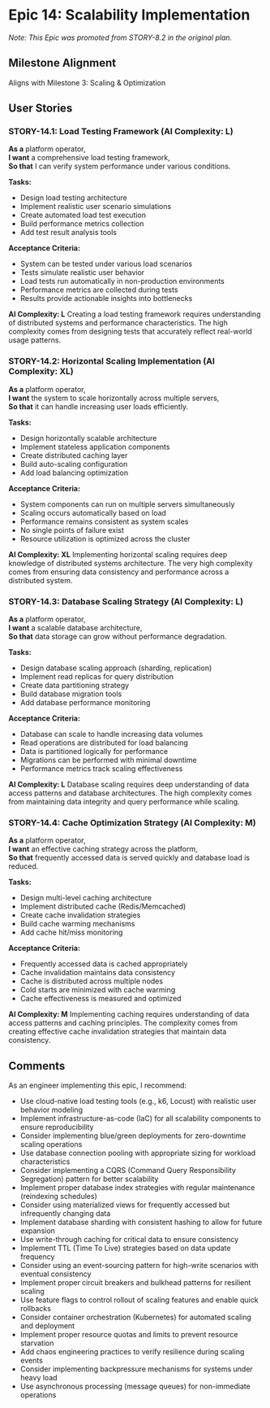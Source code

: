 # Epic 14: Scalability Implementation

*Note: This Epic was promoted from STORY-8.2 in the original plan.*

## Milestone Alignment

Aligns with Milestone 3: Scaling & Optimization

## User Stories

### STORY-14.1: Load Testing Framework (AI Complexity: **L**)

**As a** platform operator,  
**I want** a comprehensive load testing framework,  
**So that** I can verify system performance under various conditions.

**Tasks:**

- Design load testing architecture
- Implement realistic user scenario simulations
- Create automated load test execution
- Build performance metrics collection
- Add test result analysis tools

**Acceptance Criteria:**

- System can be tested under various load scenarios
- Tests simulate realistic user behavior
- Load tests run automatically in non-production environments
- Performance metrics are collected during tests
- Results provide actionable insights into bottlenecks

**AI Complexity: L**
Creating a load testing framework requires understanding of distributed systems and performance characteristics. The high complexity comes from designing tests that accurately reflect real-world usage patterns.

### STORY-14.2: Horizontal Scaling Implementation (AI Complexity: **XL**)

**As a** platform operator,  
**I want** the system to scale horizontally across multiple servers,  
**So that** it can handle increasing user loads efficiently.

**Tasks:**

- Design horizontally scalable architecture
- Implement stateless application components
- Create distributed caching layer
- Build auto-scaling configuration
- Add load balancing optimization

**Acceptance Criteria:**

- System components can run on multiple servers simultaneously
- Scaling occurs automatically based on load
- Performance remains consistent as system scales
- No single points of failure exist
- Resource utilization is optimized across the cluster

**AI Complexity: XL**
Implementing horizontal scaling requires deep knowledge of distributed systems architecture. The very high complexity comes from ensuring data consistency and performance across a distributed system.

### STORY-14.3: Database Scaling Strategy (AI Complexity: **L**)

**As a** platform operator,  
**I want** a scalable database architecture,  
**So that** data storage can grow without performance degradation.

**Tasks:**

- Design database scaling approach (sharding, replication)
- Implement read replicas for query distribution
- Create data partitioning strategy
- Build database migration tools
- Add database performance monitoring

**Acceptance Criteria:**

- Database can scale to handle increasing data volumes
- Read operations are distributed for load balancing
- Data is partitioned logically for performance
- Migrations can be performed with minimal downtime
- Performance metrics track scaling effectiveness

**AI Complexity: L**
Database scaling requires deep understanding of data access patterns and database architectures. The high complexity comes from maintaining data integrity and query performance while scaling.

### STORY-14.4: Cache Optimization Strategy (AI Complexity: **M**)

**As a** platform operator,  
**I want** an effective caching strategy across the platform,  
**So that** frequently accessed data is served quickly and database load is reduced.

**Tasks:**

- Design multi-level caching architecture
- Implement distributed cache (Redis/Memcached)
- Create cache invalidation strategies
- Build cache warming mechanisms
- Add cache hit/miss monitoring

**Acceptance Criteria:**

- Frequently accessed data is cached appropriately
- Cache invalidation maintains data consistency
- Cache is distributed across multiple nodes
- Cold starts are minimized with cache warming
- Cache effectiveness is measured and optimized

**AI Complexity: M**
Implementing caching requires understanding of data access patterns and caching principles. The complexity comes from creating effective cache invalidation strategies that maintain data consistency.

## Comments

As an engineer implementing this epic, I recommend:

- Use cloud-native load testing tools (e.g., k6, Locust) with realistic user behavior modeling
- Implement infrastructure-as-code (IaC) for all scalability components to ensure reproducibility
- Consider implementing blue/green deployments for zero-downtime scaling operations
- Use database connection pooling with appropriate sizing for workload characteristics
- Consider implementing a CQRS (Command Query Responsibility Segregation) pattern for better scalability
- Implement proper database index strategies with regular maintenance (reindexing schedules)
- Consider using materialized views for frequently accessed but infrequently changing data
- Implement database sharding with consistent hashing to allow for future expansion
- Use write-through caching for critical data to ensure consistency
- Implement TTL (Time To Live) strategies based on data update frequency
- Consider using an event-sourcing pattern for high-write scenarios with eventual consistency
- Implement proper circuit breakers and bulkhead patterns for resilient scaling
- Use feature flags to control rollout of scaling features and enable quick rollbacks
- Consider container orchestration (Kubernetes) for automated scaling and deployment
- Implement proper resource quotas and limits to prevent resource starvation
- Add chaos engineering practices to verify resilience during scaling events
- Consider implementing backpressure mechanisms for systems under heavy load
- Use asynchronous processing (message queues) for non-immediate operations
